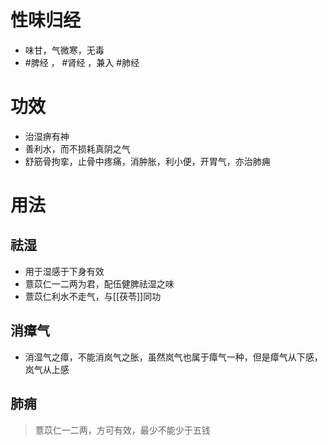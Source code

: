 # 性味归经
- 味甘，气微寒，无毒
-  #脾经 ， #肾经 ，兼入 #肺经 
# 功效
- 治湿痹有神
- 善利水，而不损耗真阴之气
- 舒筋骨拘挛，止骨中疼痛，消肿胀，利小便，开胃气，亦治肺痈
# 用法
## 祛湿
- 用于湿感于下身有效
- 薏苡仁一二两为君，配伍健脾祛湿之味
- 薏苡仁利水不走气，与[[茯苓]]同功
## 消瘴气
- 消湿气之瘴，不能消岚气之胀，虽然岚气也属于瘴气一种，但是瘴气从下感，岚气从上感
## 肺痈
>薏苡仁一二两，方可有效，最少不能少于五钱
